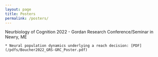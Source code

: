 ```yaml
---
layout: page
title: Posters
permalink: /posters/
---
```


Neurbiology of Cognition 2022 - Gordan Research Conference/Seminar in Newry, ME 

    * Neural population dynamics underlying a reach decision: [PDF](/pdfs/Boucher2022_GRS-GRC_Poster.pdf) 




